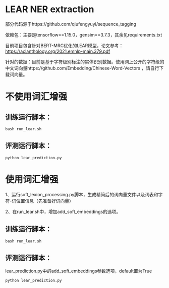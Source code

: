 # LEAR NER extraction 

部分代码源于https://github.com/qiufengyuyi/sequence_tagging

依赖包：主要是tensorflow==1.15.0，gensim==3.7.3，其余见requirements.txt

目前项目包含针对BERT-MRC优化的LEAR模型，论文参考：https://aclanthology.org/2021.emnlp-main.379.pdf 

针对的数据：目前是基于字符级别标注的实体识别数据。使用网上公开的字符级的中文词向量https://github.com/Embedding/Chinese-Word-Vectors ，请自行下载词向量。

# 不使用词汇增强

## 训练运行脚本：

```shell
bash run_lear.sh
```



## 评测运行脚本：

```shell
python lear_prediction.py
```

# 使用词汇增强

1、运行soft_lexion_processing.py脚本，生成精简后的词向量文件以及词表和字符-词位置信息（先准备好词向量）

2、在run_lear.sh中，增加add_soft_embeddings的选项。

## 训练运行脚本：

```shell
bash run_lear.sh
```

## 评测运行脚本：

lear_prediction.py中的add_soft_embeddings参数选项，default置为True

```shell
python lear_prediction.py
```


